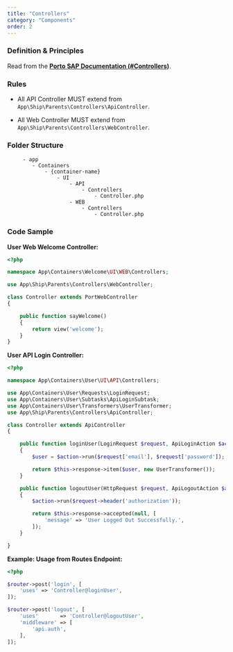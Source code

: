 ```yaml
---
title: "Controllers"
category: "Components"
order: 2
---
```


### Definition & Principles

Read from the [**Porto SAP Documentation (#Controllers)**](https://github.com/Mahmoudz/Porto#Controllers).

### Rules

- All API Controller MUST extend from `App\Ship\Parents\Controllers\ApiController`.

- All Web Controller MUST extend from `App\Ship\Parents\Controllers\WebController`.

### Folder Structure

```
	 - app
	    - Containers
	        - {container-name}
	            - UI
	                - API
	                    - Controllers
	                        - Controller.php
	                - WEB
	                    - Controllers
	                        - Controller.php
```

### Code Sample

**User Web Welcome Controller:**

```php
<?php

namespace App\Containers\Welcome\UI\WEB\Controllers;

use App\Ship\Parents\Controllers\WebController;

class Controller extends PortWebController
{

    public function sayWelcome()
    {
        return view('welcome');
    }
}
```

**User API Login Controller:**

```php
<?php

namespace App\Containers\User\UI\API\Controllers;

use App\Containers\User\Requests\LoginRequest;
use App\Containers\User\Subtasks\ApiLoginSubtask;
use App\Containers\User\Transformers\UserTransformer;
use App\Ship\Parents\Controllers\ApiController;

class Controller extends ApiController
{

    public function loginUser(LoginRequest $request, ApiLoginAction $action)
    {
        $user = $action->run($request['email'], $request['password']);

        return $this->response->item($user, new UserTransformer());
    }

    public function logoutUser(HttpRequest $request, ApiLogoutAction $action)
    {
        $action->run($request->header('authorization'));

        return $this->response->accepted(null, [
            'message' => 'User Logged Out Successfully.',
        ]);
    }

}
```

**Example: Usage from Routes Endpoint:**

```php
<?php

$router->post('login', [
    'uses' => 'Controller@loginUser',
]);

$router->post('logout', [
    'uses'       => 'Controller@logoutUser',
    'middleware' => [
        'api.auth',
    ],
]);
```

